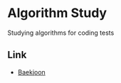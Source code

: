 # Algorithm Study

Studying algorithms for coding tests

## Link

- [Baekjoon](https://www.acmicpc.net/)
